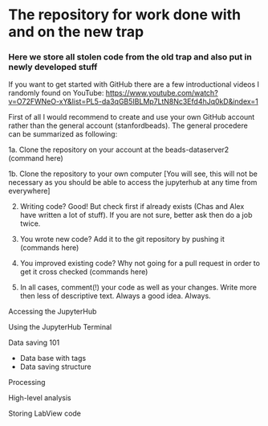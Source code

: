 # The repository for work done with and on the new trap
### Here we store all stolen code from the old trap and also put in newly developed stuff

If you want to get started with GitHub there are a few introductional videos I randomly found on YouTube:
https://www.youtube.com/watch?v=O72FWNeO-xY&list=PL5-da3qGB5IBLMp7LtN8Nc3Efd4hJq0kD&index=1

First of all I would recommend to create and use your own GitHub account rather than the general account (stanfordbeads). The general procedere can be summarized as following:

1a. Clone the repository on your account at the beads-dataserver2 (command here) 

1b. Clone the repository to your own computer [You will see, this will not be necessary as you should be able to access the jupyterhub at any time from everywhere]

2. Writing code? Good! But check first if already exists (Chas and Alex have written a lot of stuff). If you are not sure, better ask then do a job twice. 

3. You wrote new code? Add it to the git repository by pushing it (commands here)

4. You improved existing code? Why not going for a pull request in order to get it cross checked (commands here)

5. In all cases, comment(!) your code as well as your changes. Write more then less of descriptive text. Always a good idea. Always.

Accessing the JupyterHub

Using the JupyterHub Terminal

Data saving 101
  - Data base with tags
  - Data saving structure
  

Processing

High-level analysis

Storing LabView code


